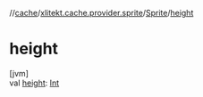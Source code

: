 //[cache](../../../index.md)/[xlitekt.cache.provider.sprite](../index.md)/[Sprite](index.md)/[height](height.md)

# height

[jvm]\
val [height](height.md): [Int](https://kotlinlang.org/api/latest/jvm/stdlib/kotlin/-int/index.html)
